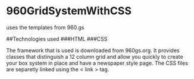 # 960GridSystemWithCSS
uses the templates from 960.gs


##Technologies used
###HTML
###CSS

The framework that is used is downloaded from 960gs.org. It provides classes that distinguish a 12 column grid and allow you quickly to create your box system in place and have a newspaper style page. The CSS files are separetly linked using the &lt; link &gt; tag.